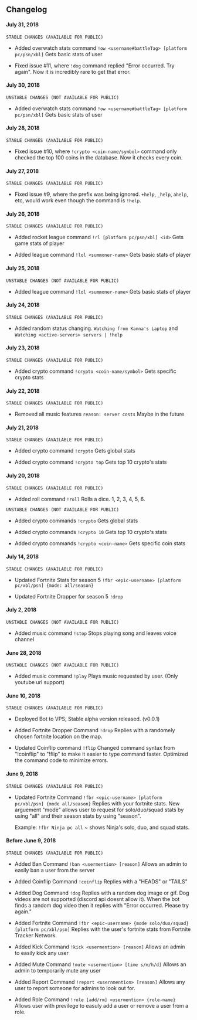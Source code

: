 ## Changelog
  #### July 31, 2018
  `STABLE CHANGES (AVAILABLE FOR PUBLIC)`

  + Added overwatch stats command
  `!ow <username#battleTag> [platform pc/psn/xbl]`
  Gets basic stats of user

  + Fixed issue #11, where `!dog` command replied "Error occurred. Try again". Now it is incredibly rare to get that error.
  
  #### July 30, 2018
  `UNSTABLE CHANGES (NOT AVAILABLE FOR PUBLIC)`

  + Added overwatch stats command
  `!ow <username#battleTag> [platform pc/psn/xbl]`
  Gets basic stats of user

  #### July 28, 2018
  `STABLE CHANGES (AVAILABLE FOR PUBLIC)`

  + Fixed issue #10, where `!crypto <coin-name/symbol>` command only checked the top 100 coins in the database. Now it checks every coin. 

  #### July 27, 2018
  `STABLE CHANGES (AVAILABLE FOR PUBLIC)`

  + Fixed issue #9, where the prefix was being ignored. `+help`, `_help`, `ahelp`, etc, would work even though the command is `!help`. 

  #### July 26, 2018
  `STABLE CHANGES (AVAILABLE FOR PUBLIC)`

  + Added rocket league command
  `!rl [platform pc/psn/xbl] <id>`
  Gets game stats of player

  + Added league command
  `!lol <summoner-name>`
  Gets basic stats of player

  #### July 25, 2018
  `UNSTABLE CHANGES (NOT AVAILABLE FOR PUBLIC)`

  + Added league command
  `!lol <summoner-name>`
  Gets basic stats of player
  
  #### July 24, 2018
  `STABLE CHANGES (AVAILABLE FOR PUBLIC)`

  + Added random status changing. 
  `Watching from Kanna's Laptop` and `Watching <active-servers> servers | !help`

  #### July 23, 2018
  `STABLE CHANGES (AVAILABLE FOR PUBLIC)`

  + Added crypto command
  `!crypto <coin-name/symbol>`
  Gets specific crypto stats

  #### July 22, 2018
  `STABLE CHANGES (AVAILABLE FOR PUBLIC)`

  + Removed all music features
  `reason: server costs`
  Maybe in the future

  #### July 21, 2018
  `STABLE CHANGES (AVAILABLE FOR PUBLIC)`

  + Added crypto command
  `!crypto`
  Gets global stats
  
  + Added crypto command
  `!crypto top`
  Gets top 10 crypto's stats

  #### July 20, 2018
  `STABLE CHANGES (AVAILABLE FOR PUBLIC)`
  
  + Added roll command
  `!roll` 
  Rolls a dice. 1, 2, 3, 4, 5, 6.

  `UNSTABLE CHANGES (NOT AVAILABLE FOR PUBLIC)`

  + Added crypto commands
  `!crypto`
  Gets global stats

  + Added crypto commands
  `!crypto 10`
  Gets top 10 crypto's stats

  + Added crypto commands
  `!crypto <coin-name>`
  Gets specific coin stats

  #### July 14, 2018
  `STABLE CHANGES (AVAILABLE FOR PUBLIC)`

  + Updated Fortnite Stats for season 5
  `!fbr <epic-username> [platform pc/xbl/psn] {mode: all/season}`

  + Updated Fortnite Dropper for season 5
  `!drop`

  #### July 2, 2018
  `UNSTABLE CHANGES (NOT AVAILABLE FOR PUBLIC)`

  + Added music command
  `!stop`
  Stops playing song and leaves voice channel

  #### June 28, 2018
  `UNSTABLE CHANGES (NOT AVAILABLE FOR PUBLIC)`

  + Added music command 
    `!play`
    Plays music requested by user. (Only youtube url support)

  #### June 10, 2018
  `STABLE CHANGES (AVAILABLE FOR PUBLIC)`

  + Deployed Bot to VPS;
    Stable alpha version released. (v0.0.1)
  
  + Added Fortnite Dropper Command
    `!drop`
    Replies with a randomely chosen fortnite location on the map.
  
  + Updated Coinflip command
  `!flip`
  Changed command syntax from "!coinflip" to "!flip" to make it easier to type command faster. Optimized the command code to minimize errors.

  #### June 9, 2018
  `STABLE CHANGES (AVAILABLE FOR PUBLIC)`

  + Updated Fortnite Command
    `!fbr <epic-username> [platform pc/xbl/psn] {mode all/season}`
    Replies with your fortnite stats. New arguement "mode" allows user to request for solo/duo/squad stats by using "all" and their season stats by using "season".

    Example: `!fbr Ninja pc all` ~ shows Ninja's solo, duo, and squad stats.
    
  #### Before June 9, 2018
  `STABLE CHANGES (AVAILABLE FOR PUBLIC)`

  + Added Ban Command
    `!ban <usermention> [reason]`
    Allows an admin to easily ban a user from the server

  + Added Coinflip Command
    `!coinflip`
    Replies with a "HEADS" or "TAILS"

  + Added Dog Command
    `!dog`
    Replies with a random dog image or gif.
    Dog videos are not supported (discord api doesnt allow it). When the bot finds a random dog video then it replies with "Error occurred. Please try again."

  + Added Fortnite Command
    `!fbr <epic-username> {mode solo/duo/squad} [platform pc/xbl/psn]`
    Replies with the user's fortnite stats from Fortnite Tracker Network.

  + Added Kick Command
    `!kick <usermention> [reason]`
    Allows an admin to easily kick any user

  + Added Mute Command
    `!mute <usermention> [time s/m/h/d]`
    Allows an admin to temporarily mute any user

  + Added Report Command
    `!report <usernmention> [reason]`
    Allows any user to report someone for admins to look out for.

  + Added Role Command
    `!role [add/rm] <usermention> {role-name}`
    Allows user with previlege to easuly add a user or remove a user from a role.